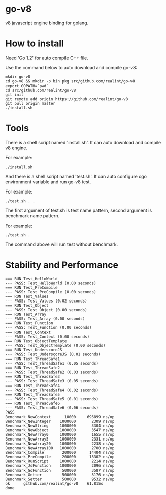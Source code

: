 go-v8
=====

v8 javascript engine binding for golang.

How to install
==============

Need 'Go 1.2' for auto compile C++ file.

Use the command below to auto download and compile go-v8:

```
mkdir go-v8
cd go-v8 && mkdir -p bin pkg src/github.com/realint/go-v8
export GOPATH=`pwd`
cd src/github.com/realint/go-v8
git init
git remote add origin https://github.com/realint/go-v8
git pull origin master
./install.sh
```

Tools
=====

There is a shell script named 'install.sh'. It can auto download and compile v8 engine.

For example:

```
./install.sh
```

And there is a shell script named 'test.sh'. It can auto configure cgo environment variable and run go-v8 test.

For example:

```
./test.sh . .
```

The first argument of test.sh is test name pattern, second argument is benchmark name pattern.

For example:

```
./test.sh .
```

The command above will run test without benchmark.


Stability and Performance
=========================

```
=== RUN Test_HelloWorld
--- PASS: Test_HelloWorld (0.00 seconds)
=== RUN Test_PreCompile
--- PASS: Test_PreCompile (0.00 seconds)
=== RUN Test_Values
--- PASS: Test_Values (0.02 seconds)
=== RUN Test_Object
--- PASS: Test_Object (0.00 seconds)
=== RUN Test_Array
--- PASS: Test_Array (0.00 seconds)
=== RUN Test_Function
--- PASS: Test_Function (0.00 seconds)
=== RUN Test_Context
--- PASS: Test_Context (0.00 seconds)
=== RUN Test_ObjectTemplate
--- PASS: Test_ObjectTemplate (0.00 seconds)
=== RUN Test_UnderscoreJS
--- PASS: Test_UnderscoreJS (0.01 seconds)
=== RUN Test_ThreadSafe1
--- PASS: Test_ThreadSafe1 (0.05 seconds)
=== RUN Test_ThreadSafe2
--- PASS: Test_ThreadSafe2 (0.03 seconds)
=== RUN Test_ThreadSafe3
--- PASS: Test_ThreadSafe3 (0.05 seconds)
=== RUN Test_ThreadSafe4
--- PASS: Test_ThreadSafe4 (0.02 seconds)
=== RUN Test_ThreadSafe5
--- PASS: Test_ThreadSafe5 (0.01 seconds)
=== RUN Test_ThreadSafe6
--- PASS: Test_ThreadSafe6 (0.06 seconds)
PASS
Benchmark_NewContext      10000     696899 ns/op
Benchmark_NewInteger    1000000       2309 ns/op
Benchmark_NewString     1000000       3304 ns/op
Benchmark_NewObject     1000000       3547 ns/op
Benchmark_NewArray0     1000000       1655 ns/op
Benchmark_NewArray5     1000000       2331 ns/op
Benchmark_NewArray20    1000000       2238 ns/op
Benchmark_NewArray100   1000000       2700 ns/op
Benchmark_Compile        200000      14404 ns/op
Benchmark_PreCompile     200000      13302 ns/op
Benchmark_RunScript     1000000       2214 ns/op
Benchmark_JsFunction    1000000       2096 ns/op
Benchmark_GoFunction     500000       3587 ns/op
Benchmark_Getter         500000       3176 ns/op
Benchmark_Setter         500000       9532 ns/op
ok  	github.com/realint/go-v8	61.815s
done
```
